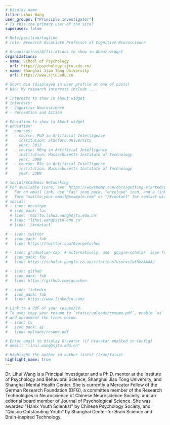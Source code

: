 ```yaml
---
# Display name
title: Lihui Wang
user_groups: ["Principle Investigator"]
# Is this the primary user of the site?
superuser: false

# Role/position/tagline
# role: Research Associate Professor of Cognitive Neuroscience

# Organizations/Affiliations to show in About widget
organizations:
- name: School of Psychology
  url: https://psychology.sjtu.edu.cn/
- name: Shanghai Jiao Tong University
  url: https://www.sjtu.edu.cn

# Short bio (displayed in user profile at end of posts)
# bio: My research interests include ....

# Interests to show in About widget
# interests:
# - Cognitive Neuroscience
# - Perception and Action

# Education to show in About widget
# education:
#   courses:
#   - course: PhD in Artificial Intelligence
#     institution: Stanford University
#     year: 2012
#   - course: MEng in Artificial Intelligence
#     institution: Massachusetts Institute of Technology
#     year: 2009
#   - course: BSc in Artificial Intelligence
#     institution: Massachusetts Institute of Technology
#     year: 2008

# Social/Academic Networking
# For available icons, see: https://wowchemy.com/docs/getting-started/page-builder/#icons
#   For an email link, use "fas" icon pack, "envelope" icon, and a link in the
#   form "mailto:your-email@example.com" or "/#contact" for contact widget.
# social:
# - icon: envelope
  # icon_pack: fas
  # link: 'mailto:lihui.wang@sjtu.edu.cn'
  # link: "lihui.wang@sjtu.edu.cn"
  # link: '/#contact'

# - icon: twitter
#   icon_pack: fab
#   link: https://twitter.com/GeorgeCushen

# - icon: graduation-cap  # Alternatively, use `google-scholar` icon from `ai` icon pack
#   icon_pack: fas
#   link: https://scholar.google.co.uk/citations?user=sIwtMXoAAAAJ

# - icon: github
#   icon_pack: fab
#   link: https://github.com/gcushen

# - icon: linkedin
#   icon_pack: fab
#   link: https://www.linkedin.com/

# Link to a PDF of your resume/CV.
# To use: copy your resume to `static/uploads/resume.pdf`, enable `ai` icons in `params.toml`,
# and uncomment the lines below.
# - icon: cv
#   icon_pack: ai
#   link: uploads/resume.pdf

# Enter email to display Gravatar (if Gravatar enabled in Config)
# email: "lihui.wang@sjtu.edu.cn"

# Highlight the author in author lists? (true/false)
highlight_name: true
---
```

Dr. Lihui Wang is a Principal Investigator and a Ph.D. mentor at the Institute of Psychology and Behavioral Science, Shanghai Jiao Tong University, and Shanghai Mental Health Center. She is currently a Mercator Fellow of the German Research Foundation (DFG), a committee member of the Research Technologies in Neuroscience of Chinese Neuroscience Society, and an editorial board member of Journal of Psychological Science. She was awarded "Hanix Youth Scientist" by Chinese Psychology Society, and “Qiusuo Outstanding Youth” by Shanghai Center for Brain Science and Brain-inspired Technology.

<!-- {{< icon name="download" pack="fas" >}} Download my {{< staticref "uploads/demo_resume.pdf" "newtab" >}}resumé{{< /staticref >}}. -->


